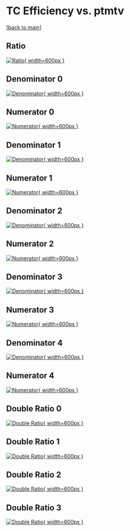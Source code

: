 # TC Efficiency vs. ptmtv

[[back to main](./)]



## Ratio

[![Ratio](../mtv/var/TC_loweta_0_0_eff_ptmtv.png){ width=600px }](../mtv/var/TC_loweta_0_0_eff_ptmtv.pdf)

## Denominator 0

[![Denominator](../mtv/den/TC_loweta_0_0_eff_ptmtv_den0.png){ width=600px }](../mtv/den/TC_loweta_0_0_eff_ptmtv_den0.pdf)

## Numerator 0

[![Numerator](../mtv/num/TC_loweta_0_0_eff_ptmtv_num0.png){ width=600px }](../mtv/num/TC_loweta_0_0_eff_ptmtv_num0.pdf)

## Denominator 1

[![Denominator](../mtv/den/TC_loweta_0_0_eff_ptmtv_den1.png){ width=600px }](../mtv/den/TC_loweta_0_0_eff_ptmtv_den1.pdf)

## Numerator 1

[![Numerator](../mtv/num/TC_loweta_0_0_eff_ptmtv_num1.png){ width=600px }](../mtv/num/TC_loweta_0_0_eff_ptmtv_num1.pdf)

## Denominator 2

[![Denominator](../mtv/den/TC_loweta_0_0_eff_ptmtv_den2.png){ width=600px }](../mtv/den/TC_loweta_0_0_eff_ptmtv_den2.pdf)

## Numerator 2

[![Numerator](../mtv/num/TC_loweta_0_0_eff_ptmtv_num2.png){ width=600px }](../mtv/num/TC_loweta_0_0_eff_ptmtv_num2.pdf)

## Denominator 3

[![Denominator](../mtv/den/TC_loweta_0_0_eff_ptmtv_den3.png){ width=600px }](../mtv/den/TC_loweta_0_0_eff_ptmtv_den3.pdf)

## Numerator 3

[![Numerator](../mtv/num/TC_loweta_0_0_eff_ptmtv_num3.png){ width=600px }](../mtv/num/TC_loweta_0_0_eff_ptmtv_num3.pdf)

## Denominator 4

[![Denominator](../mtv/den/TC_loweta_0_0_eff_ptmtv_den4.png){ width=600px }](../mtv/den/TC_loweta_0_0_eff_ptmtv_den4.pdf)

## Numerator 4

[![Numerator](../mtv/num/TC_loweta_0_0_eff_ptmtv_num4.png){ width=600px }](../mtv/num/TC_loweta_0_0_eff_ptmtv_num4.pdf)

## Double Ratio 0

[![Double Ratio](../mtv/ratio/TC_loweta_0_0_eff_ptmtv_ratio0.png){ width=600px }](../mtv/ratio/TC_loweta_0_0_eff_ptmtv_ratio0.pdf)

## Double Ratio 1

[![Double Ratio](../mtv/ratio/TC_loweta_0_0_eff_ptmtv_ratio1.png){ width=600px }](../mtv/ratio/TC_loweta_0_0_eff_ptmtv_ratio1.pdf)

## Double Ratio 2

[![Double Ratio](../mtv/ratio/TC_loweta_0_0_eff_ptmtv_ratio2.png){ width=600px }](../mtv/ratio/TC_loweta_0_0_eff_ptmtv_ratio2.pdf)

## Double Ratio 3

[![Double Ratio](../mtv/ratio/TC_loweta_0_0_eff_ptmtv_ratio3.png){ width=600px }](../mtv/ratio/TC_loweta_0_0_eff_ptmtv_ratio3.pdf)

